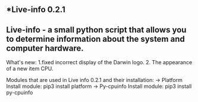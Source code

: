 *Live-info 0.2.1
-------------------------------------------------------------
Live-info - a small python script that allows you to determine 
information about the system and computer hardware.
--------------------------------------------------------------
What's new:
1.fixed incorrect display of the Darwin logo.
2. The appearance of a new item CPU.

Modules that are used in Live info 0.2.1 and their installation:
-> Platform
Install module:
pip3 install platform
-> Py-cpuinfo
Install module:
pip3 install py-cpuinfo
